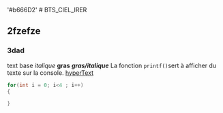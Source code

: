 '#b666D2' # BTS_CIEL_IRER
## 2fzefze
### 3dad

text base
*italique*
**gras**
***gras/italique***
La fonction `printf()`sert à afficher du texte sur la console.
[hyperText](https://www.youtube.com/watch?v=dQw4w9WgXcQ)
  

```c
for(int i = 0; i<4 ; i++)
{

}
```









